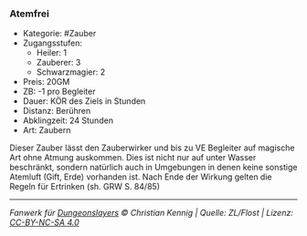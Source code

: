 ### Atemfrei

- Kategorie: #Zauber
- Zugangsstufen:
  - Heiler: 1
  - Zauberer: 3
  - Schwarzmagier: 2
- Preis: 20GM
- ZB: -1 pro Begleiter
- Dauer: KÖR des Ziels in Stunden
- Distanz: Berühren
- Abklingzeit: 24 Stunden
- Art: Zaubern



Dieser Zauber lässt den Zauberwirker und bis zu VE Begleiter auf magische Art ohne Atmung auskommen. Dies ist nicht nur auf unter Wasser beschränkt, sondern natürlich auch in Umgebungen in denen keine sonstige Atemluft (Gift, Erde) vorhanden ist. Nach Ende der Wirkung gelten die Regeln für Ertrinken (sh. GRW S. 84/85)

---

_Fanwerk für [Dungeonslayers](https://www.dungeonslayers.net/) © Christian Kennig | Quelle: ZL/Flost | Lizenz: [CC-BY-NC-SA 4.0](https://creativecommons.org/licenses/by-nc-sa/4.0/deed.de)_
